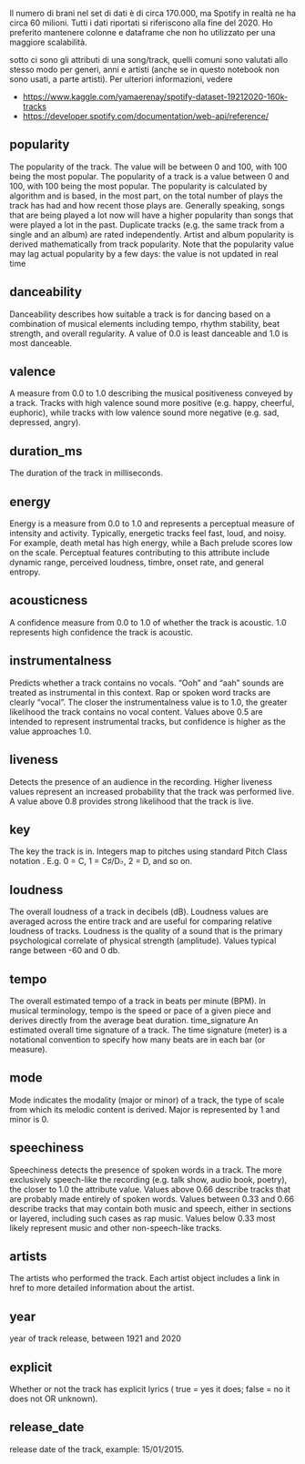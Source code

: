 Il numero di brani nel set di dati è di circa 170.000, ma Spotify in realtà ne ha circa 60 milioni.
Tutti i dati riportati si riferiscono alla fine del 2020.
Ho preferito mantenere colonne e dataframe che non ho utilizzato per una maggiore scalabilità.

sotto ci sono gli attributi di una song/track, quelli comuni sono valutati allo stesso modo per generi, anni e artisti (anche se in questo notebook non sono usati, a parte artisti). Per ulteriori informazioni, vedere
- https://www.kaggle.com/yamaerenay/spotify-dataset-19212020-160k-tracks
- https://developer.spotify.com/documentation/web-api/reference/

## popularity
The popularity of the track. The value will be between 0 and 100, with 100 being the most popular.
The popularity of a track is a value between 0 and 100, with 100 being the most popular. The popularity is calculated by algorithm and is based, in the most part, on the total number of plays the track has had and how recent those plays are.
Generally speaking, songs that are being played a lot now will have a higher popularity than songs that were played a lot in the past. Duplicate tracks (e.g. the same track from a single and an album) are rated independently. Artist and album popularity is derived mathematically from track popularity. Note that the popularity value may lag actual popularity by a few days: the value is not updated in real time

## danceability
Danceability describes how suitable a track is for dancing based on a combination of musical elements including tempo, rhythm stability, beat strength, and overall regularity. A value of 0.0 is least danceable and 1.0 is most danceable.

## valence
A measure from 0.0 to 1.0 describing the musical positiveness conveyed by a track. Tracks with high valence sound more positive (e.g. happy, cheerful, euphoric), while tracks with low valence sound more negative (e.g. sad, depressed, angry).

## duration_ms
The duration of the track in milliseconds.	

## energy
Energy is a measure from 0.0 to 1.0 and represents a perceptual measure of intensity and activity. Typically, energetic tracks feel fast, loud, and noisy. For example, death metal has high energy, while a Bach prelude scores low on the scale. Perceptual features contributing to this attribute include dynamic range, perceived loudness, timbre, onset rate, and general entropy.

## acousticness
A confidence measure from 0.0 to 1.0 of whether the track is acoustic. 1.0 represents high confidence the track is acoustic.

## instrumentalness
Predicts whether a track contains no vocals. “Ooh” and “aah” sounds are treated as instrumental in this context. Rap or spoken word tracks are clearly “vocal”. The closer the instrumentalness value is to 1.0, the greater likelihood the track contains no vocal content. Values above 0.5 are intended to represent instrumental tracks, but confidence is higher as the value approaches 1.0.

## liveness
Detects the presence of an audience in the recording. Higher liveness values represent an increased probability that the track was performed live. A value above 0.8 provides strong likelihood that the track is live.

## key
The key the track is in. Integers map to pitches using standard Pitch Class notation . E.g. 0 = C, 1 = C♯/D♭, 2 = D, and so on.

## loudness
The overall loudness of a track in decibels (dB). Loudness values are averaged across the entire track and are useful for comparing relative loudness of tracks. Loudness is the quality of a sound that is the primary psychological correlate of physical strength (amplitude). Values typical range between -60 and 0 db.

## tempo
The overall estimated tempo of a track in beats per minute (BPM). In musical terminology, tempo is the speed or pace of a given piece and derives directly from the average beat duration.
time_signature
An estimated overall time signature of a track. The time signature (meter) is a notational convention to specify how many beats are in each bar (or measure).

## mode
Mode indicates the modality (major or minor) of a track, the type of scale from which its melodic content is derived. Major is represented by 1 and minor is 0.

## speechiness
Speechiness detects the presence of spoken words in a track. The more exclusively speech-like the recording (e.g. talk show, audio book, poetry), the closer to 1.0 the attribute value. Values above 0.66 describe tracks that are probably made entirely of spoken words. Values between 0.33 and 0.66 describe tracks that may contain both music and speech, either in sections or layered, including such cases as rap music. Values below 0.33 most likely represent music and other non-speech-like tracks.

## artists
The artists who performed the track. Each artist object includes a link in href to more detailed information about the artist.

## year
year of track release, between 1921 and 2020

## explicit
Whether or not the track has explicit lyrics ( true = yes it does; false = no it does not OR unknown).

## release_date
release date of the track, example: 15/01/2015.